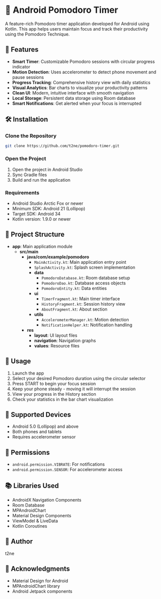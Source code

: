 # 📱 Android Pomodoro Timer

A feature-rich Pomodoro timer application developed for Android using Kotlin. This app helps users maintain focus and track their productivity using the Pomodoro Technique.

## 🌟 Features

- **Smart Timer**: Customizable Pomodoro sessions with circular progress indicator
- **Motion Detection**: Uses accelerometer to detect phone movement and pause sessions
- **Progress Tracking**: Comprehensive history view with daily statistics
- **Visual Analytics**: Bar charts to visualize your productivity patterns
- **Clean UI**: Modern, intuitive interface with smooth navigation
- **Local Storage**: Persistent data storage using Room database
- **Smart Notifications**: Get alerted when your focus is interrupted

## 🛠️ Installation

### Clone the Repository

```bash
git clone https://github.com/t2ne/pomodoro-timer.git
```

### Open the Project

1. Open the project in Android Studio
2. Sync Gradle files
3. Build and run the application

### Requirements

- Android Studio Arctic Fox or newer
- Minimum SDK: Android 21 (Lollipop)
- Target SDK: Android 34
- Kotlin version: 1.9.0 or newer

## 📂 Project Structure

- **app**: Main application module
  - **src/main**
    - **java/com/example/pomodoro**
      - `MainActivity.kt`: Main application entry point
      - `SplashActivity.kt`: Splash screen implementation
      - **data**
        - `PomodoroDatabase.kt`: Room database setup
        - `PomodoroDao.kt`: Database access objects
        - `PomodoroEntity.kt`: Data entities
      - **ui**
        - `TimerFragment.kt`: Main timer interface
        - `HistoryFragment.kt`: Session history view
        - `AboutFragment.kt`: About section
      - **utils**
        - `AccelerometerManager.kt`: Motion detection
        - `NotificationHelper.kt`: Notification handling
    - **res**
      - **layout**: UI layout files
      - **navigation**: Navigation graphs
      - **values**: Resource files

## 🔧 Usage

1. Launch the app
2. Select your desired Pomodoro duration using the circular selector
3. Press START to begin your focus session
4. Keep your phone steady - moving it will interrupt the session
5. View your progress in the History section
6. Check your statistics in the bar chart visualization

## 📱 Supported Devices

- Android 5.0 (Lollipop) and above
- Both phones and tablets
- Requires accelerometer sensor

## 🔐 Permissions

- `android.permission.VIBRATE`: For notifications
- `android.permission.SENSOR`: For accelerometer access

## 📚 Libraries Used

- AndroidX Navigation Components
- Room Database
- MPAndroidChart
- Material Design Components
- ViewModel & LiveData
- Kotlin Coroutines

## 👤 Author

t2ne

## 🙏 Acknowledgments

- Material Design for Android
- MPAndroidChart library
- Android Jetpack components
